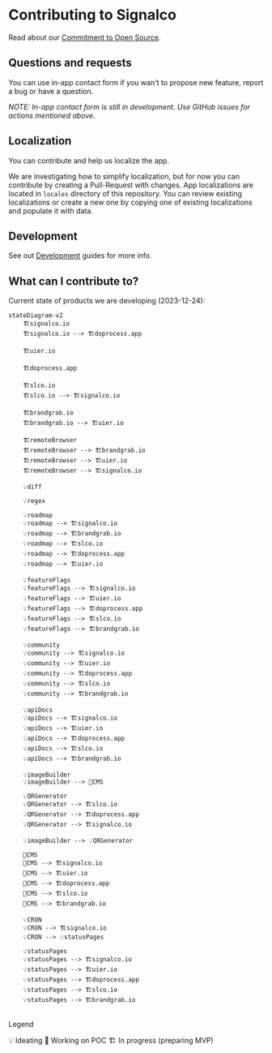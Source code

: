 # Contributing to Signalco

Read about our [Commitment to Open Source](https://www.signalco.io/oss).

## Questions and requests

You can use in-app contact form if you wan't to propose new feature, report a bug or have a question.

_NOTE: In-app contact form is still in development. Use GitHub issues for actions mentioned above._

## Localization

You can contribute and help us localize the app.

We are investigating how to simplify localization, but for now you can contribute by creating a Pull-Request with changes. App localizations are located in `locales` directory of this repository. You can review existing localizations or create a new one by copying one of existing localizations and populate it with data.

## Development

See out [Development](/DEVELOPMENT.md) guides for more info.

## What can I contribute to?

Current state of products we are developing (2023-12-24):

```mermaid
stateDiagram-v2
    🏗️signalco.io
    🏗️signalco.io --> 🏗️doprocess.app

    🏗️uier.io

    🏗️doprocess.app
    
    🏗️slco.io
    🏗️slco.io --> 🏗️signalco.io

    🏗️brandgrab.io
    🏗️brandgrab.io --> 🏗️uier.io

    🏗️remoteBrowser
    🏗️remoteBrowser --> 🏗️brandgrab.io
    🏗️remoteBrowser --> 🏗️uier.io
    🏗️remoteBrowser --> 🏗️signalco.io

    💡diff
    
    💡regex
    
    💡roadmap
    💡roadmap --> 🏗️signalco.io
    💡roadmap --> 🏗️brandgrab.io
    💡roadmap --> 🏗️slco.io
    💡roadmap --> 🏗️doprocess.app
    💡roadmap --> 🏗️uier.io

    💡featureFlags
    💡featureFlags --> 🏗️signalco.io
    💡featureFlags --> 🏗️uier.io
    💡featureFlags --> 🏗️doprocess.app
    💡featureFlags --> 🏗️slco.io
    💡featureFlags --> 🏗️brandgrab.io
    
    💡community
    💡community --> 🏗️signalco.io
    💡community --> 🏗️uier.io
    💡community --> 🏗️doprocess.app
    💡community --> 🏗️slco.io
    💡community --> 🏗️brandgrab.io
    
    💡apiDocs
    💡apiDocs --> 🏗️signalco.io
    💡apiDocs --> 🏗️uier.io
    💡apiDocs --> 🏗️doprocess.app
    💡apiDocs --> 🏗️slco.io
    💡apiDocs --> 🏗️brandgrab.io
    
    💡imageBuilder
    💡imageBuilder --> 🧪CMS
    
    💡QRGenerator
    💡QRGenerator --> 🏗️slco.io
    💡QRGenerator --> 🏗️doprocess.app
    💡QRGenerator --> 🏗️signalco.io
    
    💡imageBuilder --> 💡QRGenerator
    
    🧪CMS
    🧪CMS --> 🏗️signalco.io
    🧪CMS --> 🏗️uier.io
    🧪CMS --> 🏗️doprocess.app
    🧪CMS --> 🏗️slco.io
    🧪CMS --> 🏗️brandgrab.io
    
    💡CRON
    💡CRON --> 🏗️signalco.io
    💡CRON --> 💡statusPages
    
    💡statusPages
    💡statusPages --> 🏗️signalco.io
    💡statusPages --> 🏗️uier.io
    💡statusPages --> 🏗️doprocess.app
    💡statusPages --> 🏗️slco.io
    💡statusPages --> 🏗️brandgrab.io
    
```

Legend

💡 Ideating
🧪 Working on POC
🏗️ In progress (preparing MVP)
